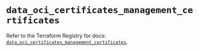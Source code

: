 # `data_oci_certificates_management_certificates`

Refer to the Terraform Registry for docs: [`data_oci_certificates_management_certificates`](https://registry.terraform.io/providers/oracle/oci/6.37.0/docs/data-sources/certificates_management_certificates).
